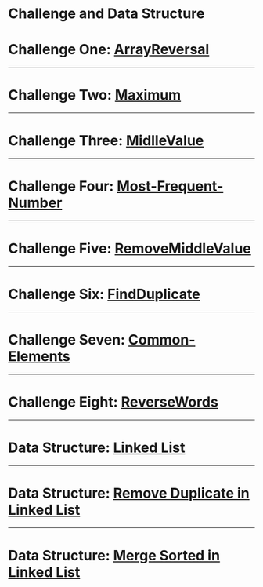 # Challenge and Data Structure


# Challenge One: [ArrayReversal](./whiteboardchallenges-1/arrReversal/README.md)

---


# Challenge Two: [Maximum](./whiteboardchallenges-1/Maximum-Value/README.md)

---

# Challenge Three: [MidlleValue](./whiteboardchallenges-1/MidlleValue/README.md)

---

# Challenge Four: [Most-Frequent-Number](./whiteboardchallenges-1/Most-Frequent-Number/README.md)

---

# Challenge Five: [RemoveMiddleValue](./whiteboardchallenges-1/RemoveMiddleValue/README.md)

---

# Challenge Six: [FindDuplicate](./Challenges/FindDuplicate/FindDuplicate/README.md)

---

# Challenge Seven: [Common-Elements](./Challenges/Common-Elements/Common-Elements/README.md)

---

# Challenge Eight: [ReverseWords](./Challenges/ConsoleApp1/ConsoleApp1/README.md)

---

# Data Structure: [Linked List](./Data-Structures/LinkedList/LinkedList/ReadMe.md)

---
# Data Structure: [Remove Duplicate in Linked List](./Data-Structures/LinkedList/LinkedList/RemoveDuplicate/ReadMe.md)

---

# Data Structure: [Merge Sorted in Linked List](./Data-Structures/LinkedList/LinkedList/MergeSorted/ReadMe.md)